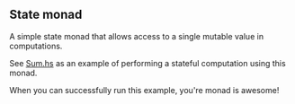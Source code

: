 ## State monad

A simple state monad that allows access to a single mutable value in computations.

See [Sum.hs](Sum.hs) as an example of performing a stateful computation using this monad.

When you can successfully run this example, you're monad is awesome!
